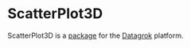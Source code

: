 # ScatterPlot3D

ScatterPlot3D is a [package](https://datagrok.ai/help/develop/develop#packages) for the [Datagrok](https://datagrok.ai) platform.